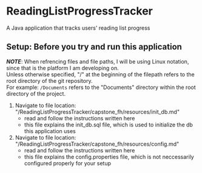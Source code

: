 # ReadingListProgressTracker

A Java application that tracks users' reading list progress

## Setup: Before you try and run this application

***NOTE***: When refrencing files and file paths, I will be using Linux notation, since that is the platform I am developing on.  
Unless otherwise specified, "/" at the beginning of the filepath refers to the root directory of the git repository.  
For example: `/Documents` refers to the "Documents" directory within the root directory of the project.

1. Navigate to file location: "/ReadingListProgressTracker/capstone_fh/resources/init_db.md"
    - read and follow the instructions written here
    - this file explains the init_db.sql file, which is used to initialize the db this application uses
1. Navigate to file location: "/ReadingListProgressTracker/capstone_fh/resources/config.md"
    - read and follow the instructions written here
    - this file explains the config.properties file, which is not neccessarily configured properly for your setup
